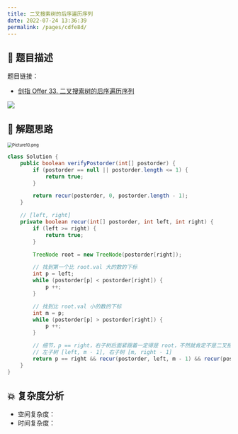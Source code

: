 ```yaml
---
title: 二叉搜索树的后序遍历序列
date: 2022-07-24 13:36:39
permalink: /pages/cdfe8d/
---
```

## 📃 题目描述

题目链接：

- [剑指 Offer 33. 二叉搜索树的后序遍历序列](https://leetcode.cn/problems/er-cha-sou-suo-shu-de-hou-xu-bian-li-xu-lie-lcof/)

![](https://cs-wiki.oss-cn-shanghai.aliyuncs.com/img/image-20220724133752622.png)

## 🔔 解题思路

<img src="https://pic.leetcode-cn.com/0b0f77f90c68ecf5d0d154f66971f32fa6feb5d50f01a2b2b627df2029a0a103-Picture10.png" alt="Picture10.png" style="zoom:67%;" />


```java
class Solution {
    public boolean verifyPostorder(int[] postorder) {
        if (postorder == null || postorder.length <= 1) {
            return true;
        }

        return recur(postorder, 0, postorder.length - 1);
    }

    // [left, right]
    private boolean recur(int[] postorder, int left, int right) {
        if (left >= right) {
            return true;
        }

        TreeNode root = new TreeNode(postorder[right]);

        // 找到第一个比 root.val 大的数的下标
        int p = left;
        while (postorder[p] < postorder[right]) {
            p ++;
        }

        // 找到比 root.val 小的数的下标
        int m = p;
        while (postorder[p] > postorder[right]) {
            p ++;
        }

        // 细节，p == right，右子树后面紧跟着一定得是 root，不然就肯定不是二叉搜索树的后序遍历序列
        // 左子树 [left, m - 1], 右子树 [m, right - 1]
        return p == right && recur(postorder, left, m - 1) && recur(postorder, m, right - 1);
    }
}
```

## 💥 复杂度分析

- 空间复杂度：
- 时间复杂度：

